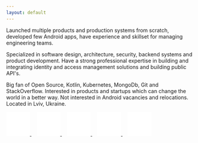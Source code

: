 ```yaml
---
layout: default
---
```


Launched multiple products and production systems from scratch, developed few Android apps, have experience and skillset for managing engineering teams.

Specialized in software design, architecture, security, backend systems and product development. Have a strong professional expertise in building and integrating identity and access management solutions and building public API's.

Big fan of Open Source, Kotlin, Kubernetes, MongoDb, Git and StackOverflow. Interested in products and startups which can change the world in a better way. Not interested in Android vacancies and relocations. Located in Lviv, Ukraine. 

<a href="https://github.com/yyunikov/" target="_blank">
    <img src="images/github.svg" width="64px" height="64px" alt="GitHub - yyunikov">
</a>
<a href="https://stackoverflow.com/users/1889928/yuriy-yunikov" style="margin-left: 1em" target="_blank">
    <img src="images/stackoverflow.svg" width="64px" height="64px" alt="StackOverflow - yyunikov">
</a>
<a href="https://ua.linkedin.com/in/yyunikov/" style="margin-left: 1em" target="_blank">
    <img src="images/linkedin.svg" width="64px" height="64px" alt="LinkedIn - Yuriy Yunikov">
</a>
<a href="https://twitter.com/yyunikov" style="margin-left: 1em" target="_blank">
    <img src="images/twitter.svg" width="64px" height="64px" alt="Twitter - yyunikov">
</a>
<a href="https://play.google.com/store/apps/dev?id=6972910091202284868" style="margin-left: 1em" target="_blank">
    <img src="images/google_play.svg" width="64px" height="64px" alt="Google Play - Yuriy Yunikov">
</a>